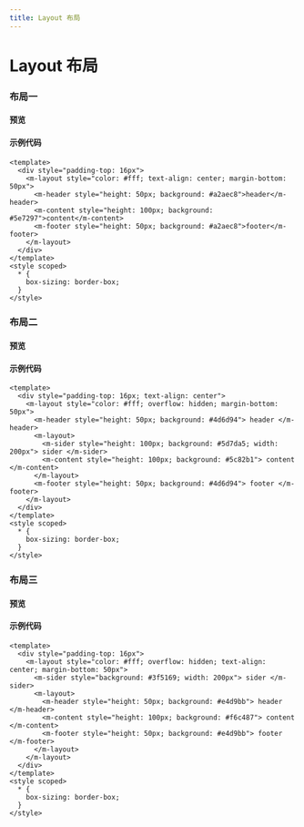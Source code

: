 ```yaml
---
title: Layout 布局
---
```


# Layout 布局

### 布局一

#### 预览

<ClientOnly>
<layout-demo-1></layout-demo-1>
</ClientOnly>

#### 示例代码

```vue
<template>
  <div style="padding-top: 16px">
    <m-layout style="color: #fff; text-align: center; margin-bottom: 50px">
      <m-header style="height: 50px; background: #a2aec8">header</m-header>
      <m-content style="height: 100px; background: #5e7297">content</m-content>
      <m-footer style="height: 50px; background: #a2aec8">footer</m-footer>
    </m-layout>
  </div>
</template>
<style scoped>
  * {
    box-sizing: border-box;
  }
</style>
```

### 布局二

#### 预览

<ClientOnly>
<layout-demo-2></layout-demo-2>
</ClientOnly>

#### 示例代码

```vue
<template>
  <div style="padding-top: 16px; text-align: center">
    <m-layout style="color: #fff; overflow: hidden; margin-bottom: 50px">
      <m-header style="height: 50px; background: #4d6d94"> header </m-header>
      <m-layout>
        <m-sider style="height: 100px; background: #5d7da5; width: 200px"> sider </m-sider>
        <m-content style="height: 100px; background: #5c82b1"> content </m-content>
      </m-layout>
      <m-footer style="height: 50px; background: #4d6d94"> footer </m-footer>
    </m-layout>
  </div>
</template>
<style scoped>
  * {
    box-sizing: border-box;
  }
</style>
```

### 布局三

#### 预览

<ClientOnly>
<layout-demo-3></layout-demo-3>
</ClientOnly>

#### 示例代码

```vue
<template>
  <div style="padding-top: 16px">
    <m-layout style="color: #fff; overflow: hidden; text-align: center; margin-bottom: 50px">
      <m-sider style="background: #3f5169; width: 200px"> sider </m-sider>
      <m-layout>
        <m-header style="height: 50px; background: #e4d9bb"> header </m-header>
        <m-content style="height: 100px; background: #f6c487"> content </m-content>
        <m-footer style="height: 50px; background: #e4d9bb"> footer </m-footer>
      </m-layout>
    </m-layout>
  </div>
</template>
<style scoped>
  * {
    box-sizing: border-box;
  }
</style>
```
